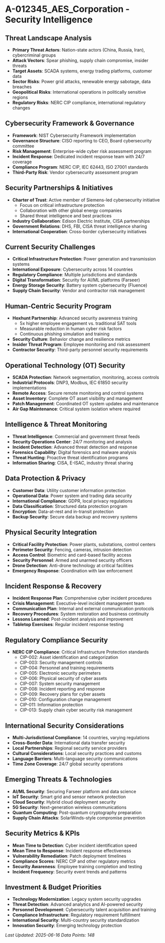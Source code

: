 # A-012345_AES_Corporation - Security Intelligence

## Threat Landscape Analysis
- **Primary Threat Actors**: Nation-state actors (China, Russia, Iran), cybercriminal groups
- **Attack Vectors**: Spear phishing, supply chain compromise, insider threats
- **Target Assets**: SCADA systems, energy trading platforms, customer data
- **Sector Risks**: Power grid attacks, renewable energy sabotage, data breaches
- **Geopolitical Risks**: International operations in politically sensitive regions
- **Regulatory Risks**: NERC CIP compliance, international regulatory changes

## Cybersecurity Framework & Governance
- **Framework**: NIST Cybersecurity Framework implementation
- **Governance Structure**: CISO reporting to CEO, Board cybersecurity committee
- **Risk Management**: Enterprise-wide cyber risk assessment program
- **Incident Response**: Dedicated incident response team with 24/7 coverage
- **Compliance Program**: NERC CIP, IEC 62443, ISO 27001 standards
- **Third-Party Risk**: Vendor cybersecurity assessment program

## Security Partnerships & Initiatives
- **Charter of Trust**: Active member of Siemens-led cybersecurity initiative
  - Focus on critical infrastructure protection
  - Collaboration with other global energy companies
  - Shared threat intelligence and best practices
- **Industry Collaboration**: Edison Electric Institute, CISA partnerships
- **Government Relations**: DHS, FBI, CISA threat intelligence sharing
- **International Cooperation**: Cross-border cybersecurity initiatives

## Current Security Challenges
- **Critical Infrastructure Protection**: Power generation and transmission systems
- **International Exposure**: Cybersecurity across 14 countries
- **Regulatory Compliance**: Multiple jurisdictions and standards
- **Digital Transformation**: Security for AI/ML platforms (Farseer)
- **Energy Storage Security**: Battery system cybersecurity (Fluence)
- **Supply Chain Security**: Vendor and contractor risk management

## Human-Centric Security Program
- **Hoxhunt Partnership**: Advanced security awareness training
  - 5x higher employee engagement vs. traditional SAT tools
  - Measurable reduction in human cyber risk factors
  - Continuous phishing simulation and training
- **Security Culture**: Behavior change and resilience metrics
- **Insider Threat Program**: Employee monitoring and risk assessment
- **Contractor Security**: Third-party personnel security requirements

## Operational Technology (OT) Security
- **SCADA Protection**: Network segmentation, monitoring, access controls
- **Industrial Protocols**: DNP3, Modbus, IEC 61850 security implementations
- **Remote Access**: Secure remote monitoring and control systems
- **Asset Inventory**: Complete OT asset visibility and management
- **Patch Management**: Coordinated OT system updates and maintenance
- **Air Gap Maintenance**: Critical system isolation where required

## Intelligence & Threat Monitoring
- **Threat Intelligence**: Commercial and government threat feeds
- **Security Operations Center**: 24/7 monitoring and analysis
- **Incident Detection**: Advanced threat detection and response
- **Forensics Capability**: Digital forensics and malware analysis
- **Threat Hunting**: Proactive threat identification programs
- **Information Sharing**: CISA, E-ISAC, industry threat sharing

## Data Protection & Privacy
- **Customer Data**: Utility customer information protection
- **Operational Data**: Power system and trading data security
- **International Compliance**: GDPR, local privacy regulations
- **Data Classification**: Structured data protection program
- **Encryption**: Data-at-rest and in-transit protection
- **Backup Security**: Secure data backup and recovery systems

## Physical Security Integration
- **Critical Facility Protection**: Power plants, substations, control centers
- **Perimeter Security**: Fencing, cameras, intrusion detection
- **Access Control**: Biometric and card-based facility access
- **Security Personnel**: Armed and unarmed security officers
- **Drone Detection**: Anti-drone technology at critical facilities
- **Emergency Response**: Coordination with law enforcement

## Incident Response & Recovery
- **Incident Response Plan**: Comprehensive cyber incident procedures
- **Crisis Management**: Executive-level incident management team
- **Communication Plan**: Internal and external communication protocols
- **Recovery Procedures**: System restoration and business continuity
- **Lessons Learned**: Post-incident analysis and improvement
- **Tabletop Exercises**: Regular incident response testing

## Regulatory Compliance Security
- **NERC CIP Compliance**: Critical Infrastructure Protection standards
  - CIP-002: Asset identification and categorization
  - CIP-003: Security management controls
  - CIP-004: Personnel and training requirements
  - CIP-005: Electronic security perimeters
  - CIP-006: Physical security of cyber assets
  - CIP-007: System security management
  - CIP-008: Incident reporting and response
  - CIP-009: Recovery plans for cyber assets
  - CIP-010: Configuration change management
  - CIP-011: Information protection
  - CIP-013: Supply chain cyber security risk management

## International Security Considerations
- **Multi-Jurisdictional Compliance**: 14 countries, varying regulations
- **Cross-Border Data**: International data transfer security
- **Local Partnerships**: Regional security service providers
- **Cultural Considerations**: Local security practices and customs
- **Language Barriers**: Multi-language security communications
- **Time Zone Coverage**: 24/7 global security operations

## Emerging Threats & Technologies
- **AI/ML Security**: Securing Farseer platform and data science
- **IoT Security**: Smart grid and sensor network protection
- **Cloud Security**: Hybrid cloud deployment security
- **5G Security**: Next-generation wireless communications
- **Quantum Computing**: Post-quantum cryptography preparation
- **Supply Chain Attacks**: SolarWinds-style compromise prevention

## Security Metrics & KPIs
- **Mean Time to Detection**: Cyber incident identification speed
- **Mean Time to Response**: Incident response effectiveness
- **Vulnerability Remediation**: Patch deployment timelines
- **Compliance Scores**: NERC CIP and other regulatory metrics
- **Security Awareness**: Employee training completion and testing
- **Incident Frequency**: Security event trends and patterns

## Investment & Budget Priorities
- **Technology Modernization**: Legacy system security upgrades
- **Threat Detection**: Advanced analytics and AI-powered security
- **Personnel Development**: Cybersecurity talent acquisition and training
- **Compliance Infrastructure**: Regulatory requirement fulfillment
- **International Security**: Multi-country security standardization
- **Innovation Security**: Emerging technology protection

*Last Updated: 2025-06-16*
*Data Points: 148*